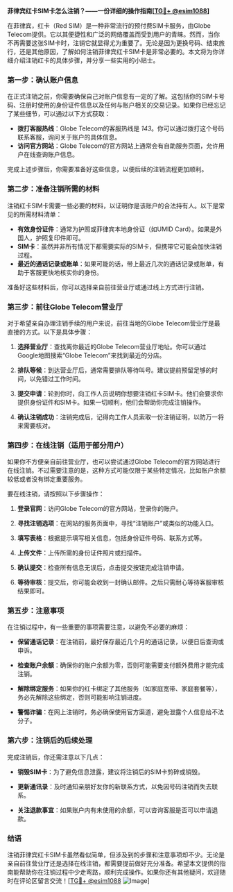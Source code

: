 **菲律宾红卡SIM卡怎么注销？——一份详细的操作指南[[TG💪+ @esim1088](https://t.me/s/esim1088)]**

在菲律宾，红卡（Red SIM）是一种非常流行的预付费SIM卡服务，由Globe Telecom提供。它以其便捷性和广泛的网络覆盖而受到用户的青睐。然而，当你不再需要这张SIM卡时，注销它就显得尤为重要了。无论是因为更换号码、结束旅行，还是其他原因，了解如何注销菲律宾红卡SIM卡是非常必要的。本文将为你详细介绍注销红卡的具体步骤，并分享一些实用的小贴士。

### **第一步：确认账户信息**
在正式注销之前，你需要确保自己对账户信息有一定的了解。这包括你的SIM卡号码、注册时使用的身份证件信息以及任何与账户相关的交易记录。如果你已经忘记了某些细节，可以通过以下方式获取：

- **拨打客服热线**：Globe Telecom的客服热线是 *143*。你可以通过拨打这个号码联系客服，询问关于账户的具体信息。
- **访问官方网站**：Globe Telecom的官方网站上通常会有自助服务页面，允许用户在线查询账户信息。

完成上述步骤后，你需要准备好这些信息，以便后续的注销流程更加顺利。

### **第二步：准备注销所需的材料**
注销红卡SIM卡需要一些必要的材料，以证明你是该账户的合法持有人。以下是常见的所需材料清单：

- **有效身份证件**：通常为护照或菲律宾本地身份证（如UMID Card）。如果是外国人，护照复印件即可。
- **SIM卡**：虽然并非所有情况下都需要实际的SIM卡，但携带它可能会加快注销过程。
- **最近的通话记录或账单**：如果可能的话，带上最近几次的通话记录或账单，有助于客服更快地核实你的身份。

准备好这些材料后，你可以选择亲自前往营业厅或通过线上方式进行注销。

### **第三步：前往Globe Telecom营业厅**
对于希望亲自办理注销手续的用户来说，前往当地的Globe Telecom营业厅是最直接的方式。以下是具体步骤：

1. **选择营业厅**：查找离你最近的Globe Telecom营业厅地址。你可以通过Google地图搜索“Globe Telecom”来找到最近的分店。
   
2. **排队等候**：到达营业厅后，通常需要排队等待叫号。建议提前预留足够的时间，以免错过工作时间。

3. **提交申请**：轮到你时，向工作人员说明你想要注销红卡SIM卡。他们会要求你提供身份证件和SIM卡。如果一切顺利，他们会帮助你完成注销操作。

4. **确认注销成功**：注销完成后，记得向工作人员索取一份注销证明，以防万一将来需要核对。

### **第四步：在线注销（适用于部分用户）**
如果你不方便亲自前往营业厅，也可以尝试通过Globe Telecom的官方网站进行在线注销。不过需要注意的是，这种方式可能仅限于某些特定情况，比如账户余额较低或者没有绑定重要服务。

要在线注销，请按照以下步骤操作：

1. **登录官网**：访问Globe Telecom的官方网站，登录你的账户。
   
2. **寻找注销选项**：在网站的服务页面中，寻找“注销账户”或类似的功能入口。

3. **填写表格**：根据提示填写相关信息，包括身份证件号码、联系方式等。

4. **上传文件**：上传所需的身份证件照片或扫描件。

5. **确认提交**：检查所有信息无误后，点击提交按钮完成注销申请。

6. **等待审核**：提交后，你可能会收到一封确认邮件。之后只需耐心等待客服审核结果即可。

### **第五步：注意事项**
在注销过程中，有一些重要的事项需要注意，以避免不必要的麻烦：

- **保留通话记录**：在注销前，最好保存最近几个月的通话记录，以便日后查询或申诉。
  
- **检查账户余额**：确保你的账户余额为零，否则可能需要支付额外费用才能完成注销。

- **解除绑定服务**：如果你的红卡绑定了其他服务（如家庭宽带、家庭套餐等），务必先解除这些绑定，否则可能影响注销进度。

- **警惕诈骗**：在网上注销时，务必确保使用官方渠道，避免泄露个人信息给不法分子。

### **第六步：注销后的后续处理**
完成注销后，你还需注意以下几点：

- **销毁SIM卡**：为了避免信息泄露，建议将注销后的SIM卡剪碎或销毁。
  
- **更新通讯录**：及时通知亲朋好友你的新联系方式，以免因号码注销而失去联系。

- **关注退款事宜**：如果账户内有未使用的余额，可以咨询客服是否可以申请退款。

### **结语**
注销菲律宾红卡SIM卡虽然看似简单，但涉及到的步骤和注意事项却不少。无论是亲自前往营业厅还是选择在线注销，都需要提前做好充分准备。希望本文提供的指南能帮助你在注销过程中少走弯路，顺利完成操作。如果你还有其他疑问，欢迎随时在评论区留言交流！[[TG💪+ @esim1088](https://t.me/s/esim1088) ![Image](https://i.postimg.cc/4NQfJmqS/Snipaste-2025-05-13-00-14-12.png)]